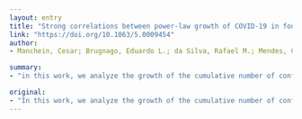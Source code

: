 ```yaml
---
layout: entry
title: "Strong correlations between power-law growth of COVID-19 in four continents and the inefficiency of soft quarantine strategies"
link: "https://doi.org/10.1063/5.0009454"
author:
- Manchein, Cesar; Brugnago, Eduardo L.; da Silva, Rafael M.; Mendes, Carlos F. O.; Beims, Marcus W.

summary:
- "in this work, we analyze the growth of the cumulative number of confirmed infected cases by a novel coronavirus (COVID-19) until March 27, 2020. We present a model and strategies that allow the government to reach the flattening of the power-law curves. The government containment measures can be applied with success around the whole world. These measures are scathing and to be applied as soon as possible."

original:
- "In this work, we analyze the growth of the cumulative number of confirmed infected cases by a novel coronavirus (COVID-19) until March 27, 2020, from countries of Asia, Europe, North America, and South America. Our results show that (i) power-law growth is observed in all countries; (ii) by using the distance correlation, the power-law curves between countries are statistically highly correlated, suggesting the universality of such curves around the world; and (iii) soft quarantine strategies are inefficient to flatten the growth curves. Furthermore, we present a model and strategies that allow the government to reach the flattening of the power-law curves. We found that besides the social distancing of individuals, of well known relevance, the strategy of identifying and isolating infected individuals in a large daily rate can help to flatten the power-laws. These are the essential strategies followed in the Republic of Korea. The high correlation between the power-law curves of different countries strongly indicates that the government containment measures can be applied with success around the whole world. These measures are scathing and to be applied as soon as possible."
---
```


